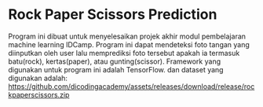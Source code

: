 # Rock Paper Scissors Prediction

Program ini dibuat untuk menyelesaikan projek akhir modul pembelajaran machine learning IDCamp. Program ini dapat mendeteksi foto tangan yang diinputkan oleh user lalu memprediksi foto tersebut apakah ia termasuk batu(rock), kertas(paper), atau gunting(scissor). Framework yang digunakan untuk program ini adalah TensorFlow. dan dataset yang digunakan adalah: https://github.com/dicodingacademy/assets/releases/download/release/rockpaperscissors.zip

